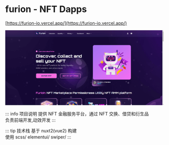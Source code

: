 # furion - NFT Dapps

[https://furion-io.vercel.app/](https://furion-io.vercel.app/)

![alt text](image/furion.png)

::: info 项目说明
提供 NFT 金融服务平台，通过 NFT 交换、借贷和衍生品  
负责前端开发,动效开发
:::

::: tip 技术栈
基于 nuxt2\(vue2\) 构建  
使用 scss/ elementui/ swiper/
:::
